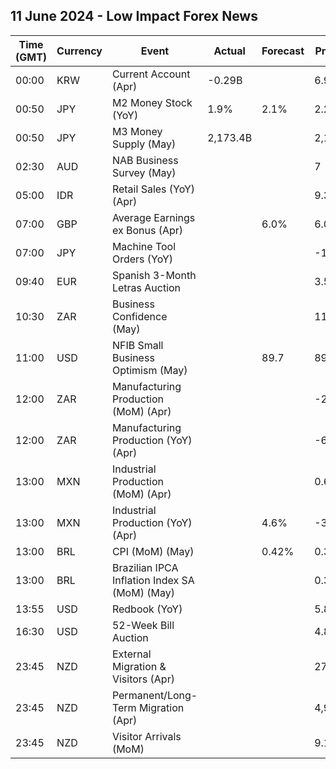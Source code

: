 ## 11 June 2024 - Low Impact Forex News

| Time (GMT) | Currency | Event | Actual | Forecast | Previous |
|------|----------|-------|--------|----------|----------|
| 00:00 | KRW | Current Account (Apr) | -0.29B |  | 6.93B |
| 00:50 | JPY | M2 Money Stock (YoY) | 1.9% | 2.1% | 2.2% |
| 00:50 | JPY | M3 Money Supply (May) | 2,173.4B |  | 2,158.7B |
| 02:30 | AUD | NAB Business Survey (May) |  |  | 7 |
| 05:00 | IDR | Retail Sales (YoY) (Apr) |  |  | 9.3% |
| 07:00 | GBP | Average Earnings ex Bonus (Apr) |  | 6.0% | 6.0% |
| 07:00 | JPY | Machine Tool Orders (YoY) |  |  | -11.6% |
| 09:40 | EUR | Spanish 3-Month Letras Auction |  |  | 3.584% |
| 10:30 | ZAR | Business Confidence (May) |  |  | 114.7 |
| 11:00 | USD | NFIB Small Business Optimism (May) |  | 89.7 | 89.7 |
| 12:00 | ZAR | Manufacturing Production (MoM) (Apr) |  |  | -2.2% |
| 12:00 | ZAR | Manufacturing Production (YoY) (Apr) |  |  | -6.4% |
| 13:00 | MXN | Industrial Production (MoM) (Apr) |  |  | 0.6% |
| 13:00 | MXN | Industrial Production (YoY) (Apr) |  | 4.6% | -3.0% |
| 13:00 | BRL | CPI (MoM) (May) |  | 0.42% | 0.38% |
| 13:00 | BRL | Brazilian IPCA Inflation Index SA (MoM) (May) |  |  | 0.33% |
| 13:55 | USD | Redbook (YoY) |  |  | 5.8% |
| 16:30 | USD | 52-Week Bill Auction |  |  | 4.895% |
| 23:45 | NZD | External Migration & Visitors (Apr) |  |  | 27.90% |
| 23:45 | NZD | Permanent/Long-Term Migration (Apr) |  |  | 4,910 |
| 23:45 | NZD | Visitor Arrivals (MoM) |  |  | 9.1% |
